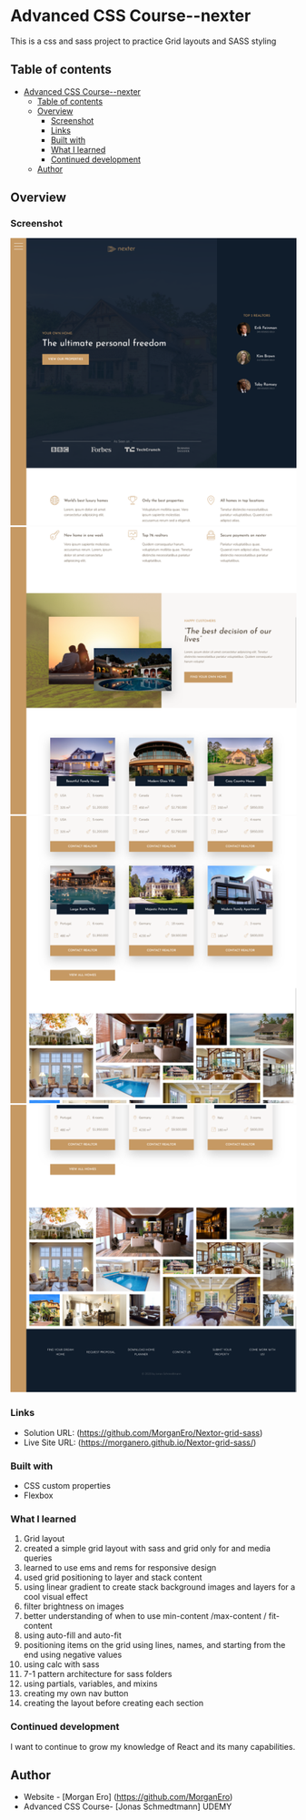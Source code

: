 # Advanced CSS Course--nexter

This is a css and sass project to practice Grid layouts and SASS styling

## Table of contents

- [Advanced CSS Course--nexter](#advanced-css-course--nexter)
  - [Table of contents](#table-of-contents)
  - [Overview](#overview)
    - [Screenshot](#screenshot)
    - [Links](#links)
    - [Built with](#built-with)
    - [What I learned](#what-i-learned)
    - [Continued development](#continued-development)
  - [Author](#author)

## Overview

### Screenshot

![](/img/Screen%20Shot%202024-07-26%20at%2012.43.19.png)
![](/img/Screen%20Shot%202024-07-26%20at%2012.43.38.png)
![](/img/Screen%20Shot%202024-07-26%20at%2012.44.21.png)
![](/img/Screen%20Shot%202024-07-26%20at%2012.44.35.png)

### Links

- Solution URL: (https://github.com/MorganEro/Nextor-grid-sass)
- Live Site URL: (https://morganero.github.io/Nextor-grid-sass/)

### Built with

- CSS custom properties
- Flexbox

### What I learned

1. Grid layout
2. created a simple grid layout with sass and grid only for and media queries
3. learned to use ems and rems for responsive design
4. used grid positioning to layer and stack content
5. using linear gradient to create stack background images and layers for a cool visual effect
6. filter brightness on images
7. better understanding of when to use min-content /max-content / fit-content
8. using auto-fill and auto-fit
9. positioning items on the grid using lines, names, and starting from the end using negative values
10. using calc with sass
11. 7-1 pattern architecture for sass folders
12. using partials, variables, and mixins
13. creating my own nav button
14. creating the layout before creating each section

### Continued development

I want to continue to grow my knowledge of React and its many capabilities.

## Author

- Website - [Morgan Ero] (https://github.com/MorganEro)
- Advanced CSS Course- [Jonas Schmedtmann] UDEMY
